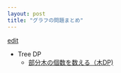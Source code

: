 ```yaml
---
layout: post
title: "グラフの問題まとめ"
---
```


[edit](https://github.com/harufujimoto/harufujimoto.github.io/edit/master/_posts/graph/2020-09-01-graph_problems.md)

- Tree DP
  - [部分木の個数を数える（木DP)](https://harufujimoto.github.io/count_subtrees.html)

